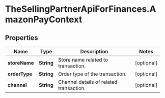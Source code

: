 # TheSellingPartnerApiForFinances.AmazonPayContext

## Properties

Name | Type | Description | Notes
------------ | ------------- | ------------- | -------------
**storeName** | **String** | Store name related to transaction. | [optional] 
**orderType** | **String** | Order type of the transaction. | [optional] 
**channel** | **String** | Channel details of related transaction. | [optional] 


